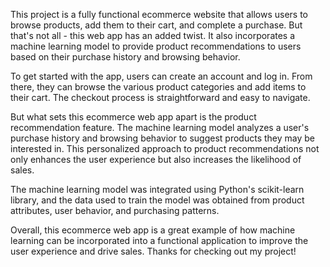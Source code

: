 This project is a fully functional ecommerce website that allows users to browse products, add them to their cart, and complete a purchase. But that's not all - this web app has an added twist. It also incorporates a machine learning model to provide product recommendations to users based on their purchase history and browsing behavior.

To get started with the app, users can create an account and log in. From there, they can browse the various product categories and add items to their cart. The checkout process is straightforward and easy to navigate.

But what sets this ecommerce web app apart is the product recommendation feature. The machine learning model analyzes a user's purchase history and browsing behavior to suggest products they may be interested in. This personalized approach to product recommendations not only enhances the user experience but also increases the likelihood of sales.

The machine learning model was integrated using Python's scikit-learn library, and the data used to train the model was obtained from product attributes, user behavior, and purchasing patterns.

Overall, this ecommerce web app is a great example of how machine learning can be incorporated into a functional application to improve the user experience and drive sales. Thanks for checking out my project!
